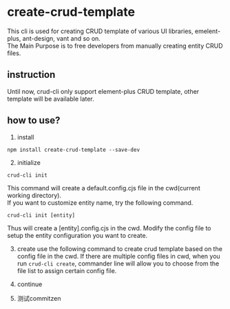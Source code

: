 # create-crud-template
This cli is used for creating CRUD template of various UI libraries, emelent-plus, ant-design, vant and so on.  
The Main Purpose is to free developers from manually creating entity CRUD files.

## instruction
Until now, crud-cli only support element-plus CRUD template, other template will be available later.

## how to use?
1. install
```
npm install create-crud-template --save-dev
```
2. initialize
```
crud-cli init
```
This command will create a default.config.cjs file in the cwd(current working directory).   
If you want to customize entity name, try the following command.
```
crud-cli init [entity]
```
Thus will create a [entity].config.cjs in the cwd. Modify the config file to setup the entity configuration you want to create.

3. create
use the following command to create crud template based on the config file in the cwd. If there are multiple config files in cwd, when you run `crud-cli create`, commander line will allow you to choose from the file list to assign certain config file.

4. continue

5. 测试commitzen